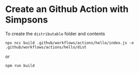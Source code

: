 # Create an Github Action with Simpsons

To create the `distributable` folder and contents

`npx ncc build .github/workflows/actions/hello/index.js -o .github/workflows/actions/hello/dist`

or 

`npm run build` 

